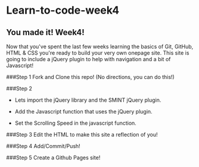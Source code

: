 # Learn-to-code-week4

## You made it! Week4!
Now that you've spent the last few weeks learning the basics of Git, GitHub,
HTML & CSS you're ready to build your very own onepage site. This site is going
to include a jQuery plugin to help with navigation and a bit of Javascript!


###Step 1
Fork and Clone this repo! (No directions, you can do this!)

###Step 2
- Lets import the jQuery library and the SMINT jQuery plugin.

- Add the Javascript function that uses the jQuery plugin.

- Set the Scrolling Speed in the javascript function.

###Step 3
Edit the HTML to make this site a reflection of you!


###Step 4
Add/Commit/Push!

###Step 5
Create a Github Pages site! 
